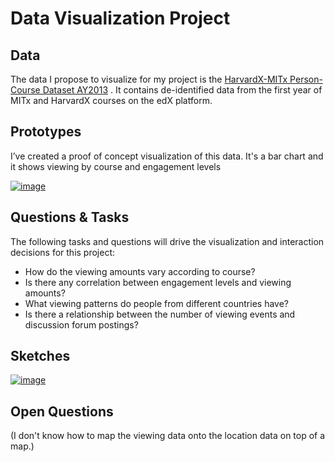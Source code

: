 # Data Visualization Project

## Data

The data I propose to visualize for my project is the [HarvardX-MITx Person-Course Dataset AY2013](https://dataverse.harvard.edu/file.xhtml?persistentId=doi:10.7910/DVN/26147/OCLJIV&version=10.0) . It contains de-identified data from the first year of MITx and HarvardX courses on the edX platform.

## Prototypes

I’ve created a proof of concept visualization of this data. It's a bar chart and it shows viewing by course and engagement levels


[![image](https://user-images.githubusercontent.com/12277937/65547506-992a2b00-dee7-11e9-907b-fe51255146ff.jpg)](https://beta.vizhub.com/sophburke/1f10a1a7bdd64f98a399fc6b11a05bf9)


## Questions & Tasks

The following tasks and questions will drive the visualization and interaction decisions for this project:

 * How do the viewing amounts vary according to course?
 * Is there any correlation between engagement levels and viewing amounts?
 * What viewing patterns do people from different countries have?
 * Is there a relationship between the number of viewing events and discussion forum postings?

## Sketches

[![image](https://user-images.githubusercontent.com/12277937/65548960-8107db00-deea-11e9-9a9c-c2057e4c307c.jpg)](https://beta.vizhub.com/sophburke/b70514faa8584a4b98e965e546bc4af8)

## Open Questions

(I don't know how to map the viewing data onto the location data on top of a map.)
